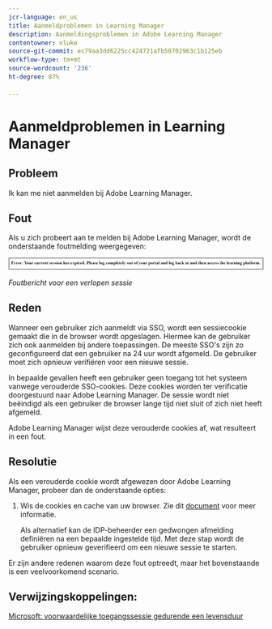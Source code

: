 ```yaml
---
jcr-language: en_us
title: Aanmeldproblemen in Learning Manager
description: Aanmeldingsproblemen in Adobe Learning Manager
contentowner: nluke
source-git-commit: ec79aa3dd6225cc424721afb50702963c1b125eb
workflow-type: tm+mt
source-wordcount: '236'
ht-degree: 87%

---
```




# Aanmeldproblemen in Learning Manager

## Probleem

Ik kan me niet aanmelden bij Adobe Learning Manager.

## Fout

Als u zich probeert aan te melden bij Adobe Learning Manager, wordt de onderstaande foutmelding weergegeven:

![](assets/cp-error.png)

*Foutbericht voor een verlopen sessie*

## Reden

Wanneer een gebruiker zich aanmeldt via SSO, wordt een sessiecookie gemaakt die in de browser wordt opgeslagen. Hiermee kan de gebruiker zich ook aanmelden bij andere toepassingen. De meeste SSO&#39;s zijn zo geconfigureerd dat een gebruiker na 24 uur wordt afgemeld. De gebruiker moet zich opnieuw verifiëren voor een nieuwe sessie.

In bepaalde gevallen heeft een gebruiker geen toegang tot het systeem vanwege verouderde SSO-cookies. Deze cookies worden ter verificatie doorgestuurd naar Adobe Learning Manager. De sessie wordt niet beëindigd als een gebruiker de browser lange tijd niet sluit of zich niet heeft afgemeld.

Adobe Learning Manager wijst deze verouderde cookies af, wat resulteert in een fout.

## Resolutie

Als een verouderde cookie wordt afgewezen door Adobe Learning Manager, probeer dan de onderstaande opties:

1. Wis de cookies en cache van uw browser. Zie dit [document](unable-log-in-learning-manager.md) voor meer informatie.

   Als alternatief kan de IDP-beheerder een gedwongen afmelding definiëren na een bepaalde ingestelde tijd. Met deze stap wordt de gebruiker opnieuw geverifieerd om een nieuwe sessie te starten.

Er zijn andere redenen waarom deze fout optreedt, maar het bovenstaande is een veelvoorkomend scenario.

## Verwijzingskoppelingen:

[Microsoft: voorwaardelijke toegangssessie gedurende een levensduur](https://docs.microsoft.com/en-us/azure/active-directory/conditional-access/howto-conditional-access-session-lifetime)

